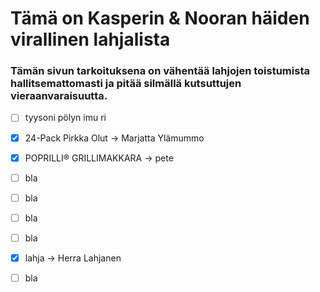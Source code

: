 # Tämä on Kasperin & Nooran häiden virallinen lahjalista
### Tämän sivun tarkoituksena on vähentää lahjojen toistumista hallitsemattomasti ja pitää silmällä kutsuttujen vieraanvaraisuutta.

- [ ] tyysoni pölyn imu ri 
- [x] 24-Pack Pirkka Olut -> Marjatta Ylämummo
- [x] POPRILLI® GRILLIMAKKARA -> pete
- [ ] bla
- [ ] bla
- [ ] bla
- [ ] bla
- [x] lahja -> Herra Lahjanen
- [ ] bla

